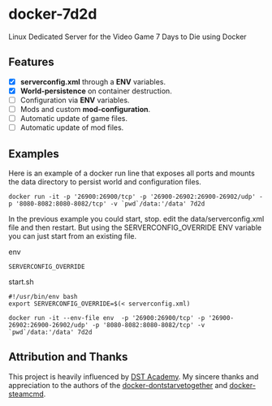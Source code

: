 # docker-7d2d
Linux Dedicated Server for the Video Game 7 Days to Die using Docker

## Features
- [x] **serverconfig.xml** through a **ENV** variables.
- [x] **World-persistence** on container destruction.
- [ ] Configuration via **ENV** variables.
- [ ] Mods and custom **mod-configuration**.
- [ ] Automatic update of game files.
- [ ] Automatic update of mod files.

## Examples

Here is an example of a docker run line that exposes all ports and mounts the data directory to persist world and configuration files.

```SHELL
docker run -it -p '26900:26900/tcp' -p '26900-26902:26900-26902/udp' -p '8080-8082:8080-8082/tcp' -v `pwd`/data:'/data' 7d2d
```

In the previous example you could start, stop. edit the data/serverconfig.xml file and then restart. But using the SERVERCONFIG_OVERRIDE ENV variable you can just start from an existing file.

env
```SHELL
SERVERCONFIG_OVERRIDE
```

start.sh
```SHELL
#!/usr/bin/env bash
export SERVERCONFIG_OVERRIDE=$(< serverconfig.xml)

docker run -it --env-file env  -p '26900:26900/tcp' -p '26900-26902:26900-26902/udp' -p '8080-8082:8080-8082/tcp' -v `pwd`/data:'/data' 7d2d
```

## Attribution and Thanks
This project is heavily influenced by [DST Academy](https://github.com/dst-academy). My sincere thanks and appreciation to the authors of the [docker-dontstarvetogether](https://github.com/dst-academy/docker-dontstarvetogether) and [docker-steamcmd](https://github.com/dst-academy/docker-steamcmd).

